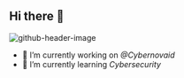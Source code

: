 ## Hi there 👋
![github-header-image](https://github.com/user-attachments/assets/3c3737f0-606a-453f-b63a-b743ad4ff3f3)

<!--
**syauqal/syauqal** is a ✨ _special_ ✨ repository because its `README.md` (this file) appears on your GitHub profile.

Here are some ideas to get you started:

- 🔭 I’m currently working on ...
- 🌱 I’m currently learning ...
- 👯 I’m looking to collaborate on ...
- 🤔 I’m looking for help with ...
- 💬 Ask me about ...
- 📫 How to reach me: ...
- 😄 Pronouns: ...
- ⚡ Fun fact: ...
-->
- 🔭 I’m currently working on *@Cybernovaid*
- 🌱 I’m currently learning *Cybersecurity*

